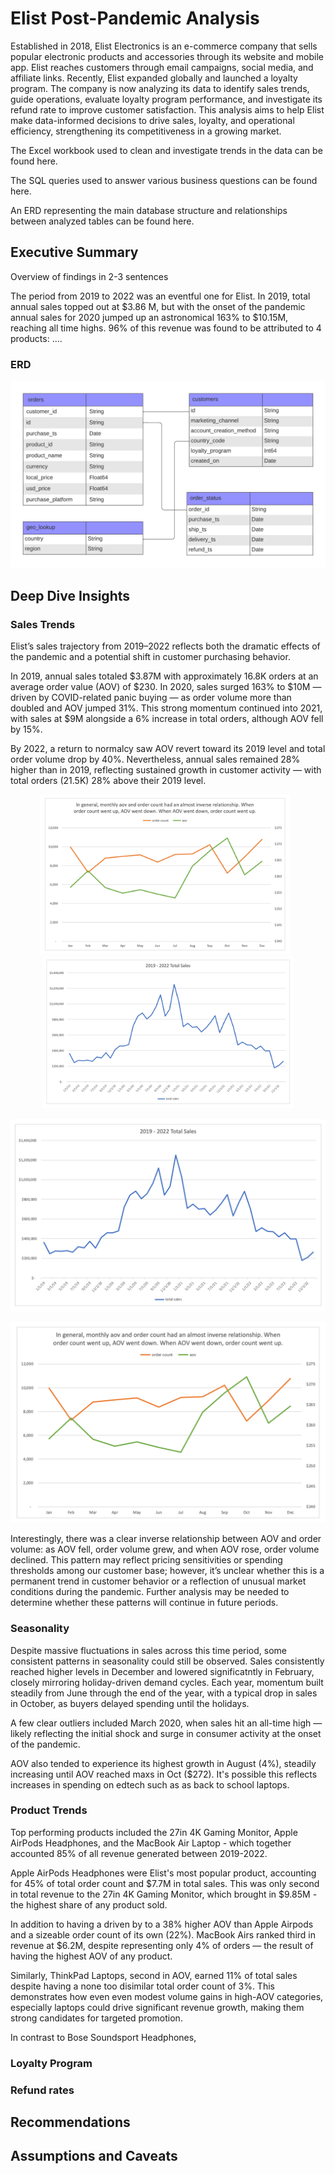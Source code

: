  # Elist Post-Pandemic Analysis

<!-- The real value of portfolio projects lies in your ability to explain them, learn the on-the-job frameworks, and supplement your interviews with proof of the quality of your work - not in simply doing them. 

[] Overview of company history, business model, and goals
[] Explain the “so what” of the project
[] [Define important terminology, metrics, and dimensions 
-->

Established in 2018, Elist Electronics is an e-commerce company that sells popular electronic products and accessories through its website and mobile app. Elist reaches customers through email campaigns, social media, and affiliate links. Recently, Elist expanded globally and launched a loyalty program. The company is now analyzing its data to identify sales trends, guide operations, evaluate loyalty program performance, and investigate its refund rate to improve customer satisfaction. This analysis aims to help Elist make data-informed decisions to drive sales, loyalty, and operational efficiency, strengthening its competitiveness in a growing market.

The Excel workbook used to clean and investigate trends in the data can be found here.

The SQL queries used to answer various business questions can be found here.

An ERD representing the main database structure and relationships between analyzed tables can be found here.

## Executive Summary
<!--  
[] ERD of Dataset
[] High-level overview of findings, explained to non-technical audience 
-->

Overview of findings in 2-3 sentences




The period from 2019 to 2022 was an eventful one for Elist. In 2019, total annual sales topped out at $3.86 M, but with the onset of the pandemic annual sales for 2020 jumped up an astronomical 163% to $10.15M, reaching all time highs. 96% of this revenue was found to be attributed to 4 products: .... 

### ERD

![ERD - Elist Data](Images/ERD%20-%20Elist%20Data.png)  

## Deep Dive Insights
<!--
(bulleted list, split into sections)
- [ ]  Explain findings in detail, highlighting key trends, anomalies / outliers, and comparisons
- [ ]  Include clean visuals (pivot tables, dashboards, graphs) 
-->

### Sales Trends
Elist’s sales trajectory from 2019–2022 reflects both the dramatic effects of the pandemic and a potential shift in customer purchasing behavior.

In 2019, annual sales totaled $3.87M with approximately 16.8K orders at an average order value (AOV) of $230. In 2020, sales surged 163% to $10M — driven by COVID-related panic buying — as order volume more than doubled and AOV jumped 31%. This strong momentum continued into 2021, with sales at $9M alongside a 6% increase in total orders, although AOV fell by 15%.

By 2022, a return to normalcy saw AOV revert toward its 2019 level and total order volume drop by 40%. Nevertheless, annual sales remained 28% higher than in 2019, reflecting sustained growth in customer activity — with total orders (21.5K) 28% above their 2019 level.

<p align="center">
<img src="Images/AOV vs Order Count.png" width="400" style="display: inline; margin-right: 10px;" >
<img src="Images/Total Sales.png" width="400" style="display: inline;" />
</p>

![ERD - Elist Data](Images/Total%20Sales.png)  

![ERD - Elist Data](Images/AOV%20vs%20Order%20Count.png)  


Interestingly, there was a clear inverse relationship between AOV and order volume: as AOV fell, order volume grew, and when AOV rose, order volume declined. This pattern may reflect pricing sensitivities or spending thresholds among our customer base; however, it’s unclear whether this is a permanent trend in customer behavior or a reflection of unusual market conditions during the pandemic. Further analysis may be needed to determine whether these patterns will continue in future periods.


### Seasonality
Despite massive fluctuations in sales across this time period, some consistent patterns in seasonality could still be observed. Sales consistently reached higher levels in December and lowered significatntly in February, closely mirroring holiday-driven demand cycles. Each year, momentum built steadily from June through the end of the year, with a typical drop in sales in October, as buyers delayed spending until the holidays. 

A few clear outliers included March 2020, when sales hit an all-time high — likely reflecting the initial shock and surge in consumer activity at the onset of the pandemic. 

AOV also tended to experience its highest growth in August (4%), steadily increasing until AOV reached maxs in Oct ($272). It's possible this reflects increases in spending on edtech such as as back to school laptops. 


### Product Trends
Top performing products included the 27in 4K Gaming Monitor, Apple AirPods Headphones, and the MacBook Air Laptop - which together accounted 85% of all revenue generated between 2019-2022. 

Apple AirPods Headphones were Elist's most popular product, accounting for 45% of total order count and $7.7M in total sales. This was only second in total revenue to the 27in 4K Gaming Monitor, which brought in $9.85M - the highest share of any product sold. 

In addition to having a driven by to a 38% higher AOV than Apple Airpods and a sizeable order count of its own (22%). MacBook Airs ranked third in revenue at $6.2M, despite representing only 4% of orders — the result of having the highest AOV of any product. 


Similarly, ThinkPad Laptops, second in AOV, earned 11% of total sales despite having a none too disimilar total order count of 3%. This demonstrates how even even modest volume gains in high-AOV categories, especially laptops could drive significant revenue growth, making them strong candidates for targeted promotion.

In contrast to Bose Soundsport Headphones,

### Loyalty Program


### Refund rates


## Recommendations 
<!--
(bulleted list, split into sections)
[] Give guidance on areas to further investigate and changes to make based on your findings
[] Bring in company context by mentioning which teams these recommendations apply to
-->

## Assumptions and Caveats
<!--
(bullets)
[] List any assumptions you made throughout the project or caveats about data issues
>




